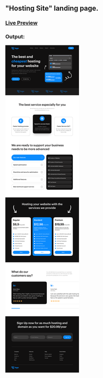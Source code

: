 ## "Hosting Site" landing page.

### [Live Preview](https://landing-page-two-html-css.netlify.app/)

### Output:
![Output](./Assets/output.png)
